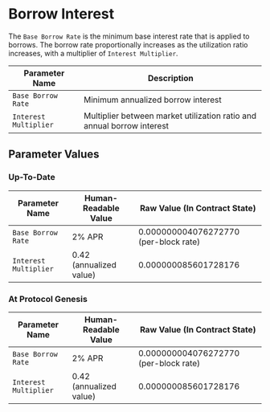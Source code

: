 # Borrow Interest

The `Base Borrow Rate` is the minimum base interest rate that is applied to borrows. The borrow rate proportionally increases as the utilization ratio increases, with a multiplier of `Interest Multiplier`.

| Parameter Name        | Description                                                            |
| --------------------- | ---------------------------------------------------------------------- |
| `Base Borrow Rate`    | Minimum annualized borrow interest                                     |
| `Interest Multiplier` | Multiplier between market utilization ratio and annual borrow interest |

## Parameter Values

### Up-To-Date

| Parameter Name        | Human-Readable Value    | Raw Value (In Contract State)         |
| --------------------- | ----------------------- | ------------------------------------- |
| `Base Borrow Rate`    | 2% APR                  | 0.000000004076272770 (per-block rate) |
| `Interest Multiplier` | 0.42 (annualized value) | 0.000000085601728176                  |

### At Protocol Genesis

| Parameter Name        | Human-Readable Value    | Raw Value (In Contract State)         |
| --------------------- | ----------------------- | ------------------------------------- |
| `Base Borrow Rate`    | 2% APR                  | 0.000000004076272770 (per-block rate) |
| `Interest Multiplier` | 0.42 (annualized value) | 0.000000085601728176                  |
